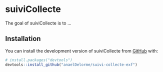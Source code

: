 
<!-- README.md is generated from README.Rmd. Please edit that file -->

# suiviCollecte

<!-- badges: start -->
<!-- badges: end -->

The goal of suiviCollecte is to …

## Installation

You can install the development version of suiviCollecte from
[GitHub](https://github.com/) with:

``` r
# install.packages("devtools")
devtools::install_github("anaelDelorme/suivi-collecte-exf")
```
